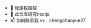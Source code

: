 - 👋 我是程超越
- 👀 此仓库研究nextjs
- 📫 如何联系我 vx：chengchaoyue27

<!---
chengchaoyue/chengchaoyue 是一个特殊的存储库，因为它的`README.md`（这个文件）出现在你的GitHub配置文件中。
您可以单击“预览”链接查看您的更改。
--->